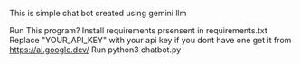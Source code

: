 This is simple chat bot created using gemini llm

Run  This program?
Install requirements prsensent in requirements.txt
Replace "YOUR_API_KEY" with your api key if you dont have one get it from https://ai.google.dev/ 
Run python3 chatbot.py
